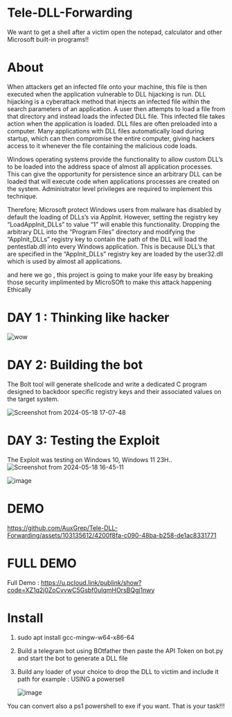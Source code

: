 # Tele-DLL-Forwarding
We want to get a shell after a victim open the notepad, calculator and other Microsoft built-in programs!! 

# About
When attackers get an infected file onto your machine, this file is then executed when the application vulnerable to DLL hijacking is run. DLL hijacking is a cyberattack method that injects an infected file within the search parameters of an application. A user then attempts to load a file from that directory and instead loads the infected DLL file. This infected file takes action when the application is loaded. DLL files are often preloaded into a computer. Many applications with DLL files automatically load during startup, which can then compromise the entire computer, giving hackers access to it whenever the file containing the malicious code loads.

Windows operating systems provide the functionality to allow custom DLL’s to be loaded into the address space of almost all application processes. This can give the opportunity for persistence since an arbitrary DLL can be loaded that will execute code when applications processes are created on the system. Administrator level privileges are required to implement this technique.

Therefore; Microsoft protect Windows users from malware has disabled by default the loading of DLLs’s via AppInit. However, setting the registry key “LoadAppInit_DLLs” to value “1” will enable this functionality. Dropping the arbitrary DLL into the “Program Files” directory and modifying the “AppInit_DLLs” registry key to contain the path of the DLL will load the pentestlab.dll into every Windows application. This is because DLL’s that are specified in the “AppInit_DLLs” registry key are loaded by the user32.dll which is used by almost all applications.

and here we go , this project is going to make your life easy by breaking those security implimented by MicroSOft to make this attack happening Ethically

# DAY 1 : Thinking like hacker
![wow](https://github.com/AuxGrep/Tele-DLL-Forwarding/assets/103135612/f97b27ce-8233-4f8e-9a22-25c65c26092c)

# DAY 2: Building the bot
The Bolt tool will generate shellcode and write a dedicated C program designed to backdoor specific registry keys and their associated values on the target system.

![Screenshot from 2024-05-18 17-07-48](https://github.com/AuxGrep/Tele-DLL-Forwarding/assets/103135612/f80f44f2-21ed-435b-97b3-86cc18a9f6cf)

# DAY 3: Testing the Exploit
The Exploit was testing on Windows 10, Windows 11 23H..
![Screenshot from 2024-05-18 16-45-11](https://github.com/AuxGrep/Tele-DLL-Forwarding/assets/103135612/6580f523-f351-46b6-82b5-e2562e186e78)

![image](https://github.com/AuxGrep/Tele-DLL-Forwarding/assets/103135612/db8ca0ae-531d-4215-a8a8-c3f688f45b29)


# DEMO
https://github.com/AuxGrep/Tele-DLL-Forwarding/assets/103135612/4200f8fa-c090-48ba-b258-de1ac8331771


# FULL DEMO
Full Demo : https://u.pcloud.link/publink/show?code=XZ1q2j0ZoCvvwC5Gsbf0uIqmHOrsBQgj1nwy

# Install
1. sudo apt install gcc-mingw-w64-x86-64
2. Build a telegram bot using BOtfather then paste the API Token on bot.py and start the bot to generate a DLL file
3. Build any loader of your choice to drop the DLL to victim and include it path
   for example : USING a powersell
   
   ![image](https://github.com/AuxGrep/Tele-DLL-Forwarding/assets/103135612/70a10f87-da8b-41b0-9060-e2353e22a30c)

You can convert also a ps1 powershell to exe if you want. That is your task!!!
